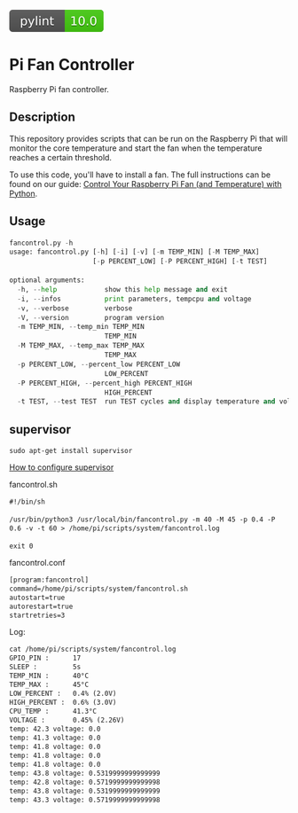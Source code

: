 ![pylint Score](https://raw.githubusercontent.com/afer92/pi-fan-controller/78a972e18da4a190d55bf63acd713b498f845ca5/pylint.svg)
# Pi Fan Controller

Raspberry Pi fan controller.

## Description

This repository provides scripts that can be run on the Raspberry Pi that will
monitor the core temperature and start the fan when the temperature reaches
a certain threshold.

To use this code, you'll have to install a fan. The full instructions can be
found on our guide: [Control Your Raspberry Pi Fan (and Temperature) with Python](https://howchoo.com/g/ote2mjkzzta/control-raspberry-pi-fan-temperature-python).

## Usage

```python
fancontrol.py -h
usage: fancontrol.py [-h] [-i] [-v] [-m TEMP_MIN] [-M TEMP_MAX]
                     [-p PERCENT_LOW] [-P PERCENT_HIGH] [-t TEST]

optional arguments:
  -h, --help            show this help message and exit
  -i, --infos           print parameters, tempcpu and voltage
  -v, --verbose         verbose
  -V, --version         program version
  -m TEMP_MIN, --temp_min TEMP_MIN
                        TEMP_MIN
  -M TEMP_MAX, --temp_max TEMP_MAX
                        TEMP_MAX
  -p PERCENT_LOW, --percent_low PERCENT_LOW
                        LOW_PERCENT
  -P PERCENT_HIGH, --percent_high PERCENT_HIGH
                        HIGH_PERCENT
  -t TEST, --test TEST  run TEST cycles and display temperature and voltage
  ```

## supervisor

```
sudo apt-get install supervisor
```
[How to configure supervisor](http://supervisord.org/configuration.html)

fancontrol.sh
```
#!/bin/sh

/usr/bin/python3 /usr/local/bin/fancontrol.py -m 40 -M 45 -p 0.4 -P 0.6 -v -t 60 > /home/pi/scripts/system/fancontrol.log

exit 0
```

fancontrol.conf
```
[program:fancontrol]
command=/home/pi/scripts/system/fancontrol.sh
autostart=true
autorestart=true
startretries=3
```
Log:

```
cat /home/pi/scripts/system/fancontrol.log
GPIO_PIN :      17
SLEEP :         5s
TEMP_MIN :      40°C
TEMP_MAX :      45°C
LOW_PERCENT :   0.4% (2.0V)
HIGH_PERCENT :  0.6% (3.0V)
CPU_TEMP :      41.3°C
VOLTAGE :       0.45% (2.26V)
temp: 42.3 voltage: 0.0
temp: 41.3 voltage: 0.0
temp: 41.8 voltage: 0.0
temp: 41.8 voltage: 0.0
temp: 41.8 voltage: 0.0
temp: 43.8 voltage: 0.5319999999999999
temp: 42.8 voltage: 0.5719999999999998
temp: 43.8 voltage: 0.5319999999999999
temp: 43.3 voltage: 0.5719999999999998
```
